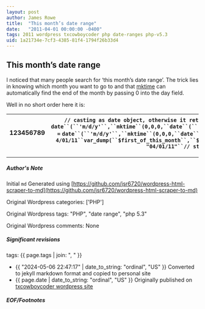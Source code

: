 ```yaml
---
layout: post
author: James Rowe
title:  "This month’s date range"
date:   "2011-04-01 00:00:00 -0400"
tags: 2011 wordpress txcowboycoder php date-ranges php-v5.3
uid: 1a21734e-7cf3-4385-81f4-1794f26b33d4
---
```



## This month’s date range


I noticed that many people search for ‘this month’s date range’. The trick lies in knowing which month you want to go to and that [mktime](http://us.php.net/mktime) can automatically find the end of the month by passing 0 into the day field.


Well in no short order here it is:




| 123456789 | `// casting as date object, otherwise it returns a unix timestamp``$first_of_this_month` `=` `date``(``'m/d/y'``,``mktime``(0,0,0,``date``(``'m'``),1,``date``(``'y'``)));``$end_of_this_month` `=` `date``(``'m/d/y'``,``mktime``(0,0,0,``date``(``'m'``)+1,0,``date``(``'y'``)));` `// if run on 4/01/11``var_dump(``$first_of_this_month``,``$end_of_this_month``);``// outputs``// string(8) "04/01/11"``// string(8) "04/30/11"` |
| --- | --- |




---

##### Author's Note

Initial `md` Generated using [https://github.com/jsr6720/wordpress-html-scraper-to-md](https://github.com/jsr6720/wordpress-html-scraper-to-md)

Original Wordpress categories: ['PHP']

Original Wordpress tags: "PHP", "date range", "php 5.3"

Original Wordpress comments: None

##### Significant revisions

tags: {{ page.tags | join: ", " }} <!-- todo move this somewhere -->

- {{ "2024-05-06 22:47:17" | date_to_string: "ordinal", "US" }} Converted to jekyll markdown format and copied to personal site
- {{ page.date | date_to_string: "ordinal", "US" }} Originally published on [txcowboycoder wordpress site](https://txcowboycoder.wordpress.com/2011/04/01/this-months-date-range/)

##### EOF/Footnotes

